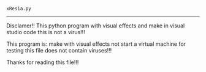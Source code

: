                                                                                   xResia.py                                                                                                     
-------------------------------------------------------------------------------------------------------------------------------------------------------------------------

Disclamer!! This python program with visual effects and make in visual studio code this is not a virus!!!

This program is: make with visual effects not start a virtual machine for testing this file does not contain viruses!!!

Thanks for reading this file!!!
